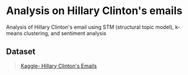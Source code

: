 # Analysis on Hillary Clinton's emails
Analysis of Hillary Clinton's email using STM (structural topic model), k-means clustering, and sentiment analysis

## Dataset
> [Kaggle- Hillary Clinton's Emails](https://www.kaggle.com/kaggle/hillary-clinton-emails)
